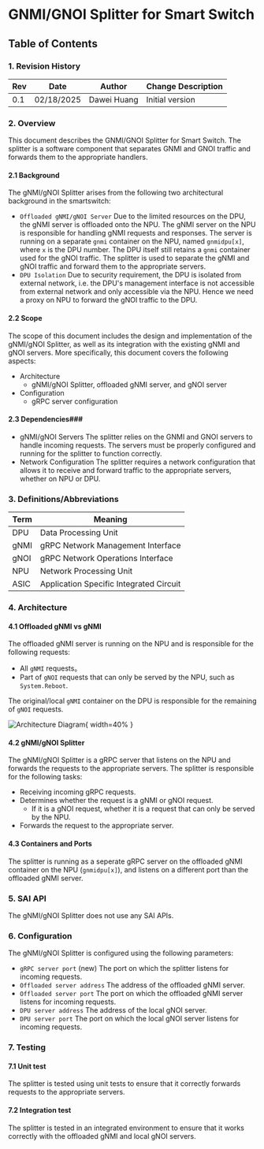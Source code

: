 # GNMI/GNOI Splitter for Smart Switch #

## Table of Contents

### 1. Revision History

| Rev | Date       | Author           | Change Description |
| --- | ---------- | ---------------- | ------------------ |
| 0.1 | 02/18/2025 | Dawei Huang | Initial version    |

### 2. Overview

This document describes the GNMI/GNOI Splitter for Smart Switch. The splitter is a software component that separates GNMI and GNOI traffic and forwards them to the appropriate handlers.

#### 2.1 Background

The gNMI/gNOI Splitter arises from the following two architectural background in the smartswitch:
- `Offloaded gNMI/gNOI Server`
  Due to the limited resources on the DPU, the gNMI server is offloaded onto the NPU. The gNMI server on the NPU is responsible for handling gNMI requests and responses.
  The server is running on a separate `gnmi` container on the NPU, named `gnmidpu[x]`, where `x` is the DPU number. The DPU itself still retains a `gnmi` container used for the gNOI traffic. The splitter is used to separate the gNMI and gNOI traffic and forward them to the appropriate servers.
- `DPU Isolation`
  Due to security requirement, the DPU is isolated from external network, i.e. the DPU's management interface is not accessible from external network and only accessible via the NPU. Hence we need a proxy on NPU to forward the gNOI traffic to the DPU.

#### 2.2 Scope
The scope of this document includes the design and implementation of the gNMI/gNOI Splitter, as well as its integration with the existing gNMI and gNOI servers. More specifically, this document covers the following aspects:

- Architecture
  - gNMI/gNOI Splitter, offloaded gNMI server, and gNOI server
- Configuration
  - gRPC server configuration

#### 2.3 Dependencies###
- gNMI/gNOI Servers
  The splitter relies on the GNMI and GNOI servers to handle incoming requests. The servers must be properly configured and running for the splitter to function correctly.
- Network Configuration
  The splitter requires a network configuration that allows it to receive and forward traffic to the appropriate servers, whether on NPU or DPU.

### 3. Definitions/Abbreviations

| Term  | Meaning                                   |
| ----- | ----------------------------------------- |
| DPU   | Data Processing Unit                      |
| gNMI  | gRPC Network Management Interface         |
| gNOI  | gRPC Network Operations Interface         |
| NPU   | Network Processing Unit                   |
| ASIC  | Application Specific Integrated Circuit   |

### 4. Architecture

#### 4.1 Offloaded gNMI vs gNMI

The offloaded gNMI server is running on the NPU and is responsible for the following requests:

- All `gNMI` requests。
- Part of `gNOI` requests that can only be served by the NPU, such as `System.Reboot`.

The original/local `gNMI` container on the DPU is responsible for the remaining of `gNOI` requests.

![Architecture Diagram](https://www.mermaidchart.com/raw/3e126a79-0049-4051-ba30-a18251829504?theme=light&version=v0.1&format=svg){ width=40% }

#### 4.2 gNMI/gNOI Splitter

The gNMI/gNOI Splitter is a gRPC server that listens on the NPU and forwards the requests to the appropriate servers. The splitter is responsible for the following tasks:
- Receiving incoming gRPC requests.
- Determines whether the request is a gNMI or gNOI request.
  - If it is a gNOI request, whether it is a request that can only be served by the NPU.
- Forwards the request to the appropriate server.

#### 4.3 Containers and Ports
The splitter is running as a seperate gRPC server on the offloaded gNMI container on the NPU (`gnmidpu[x]`), and listens on a different port than the offloaded gNMI server.

### 5. SAI API
The gNMI/gNOI Splitter does not use any SAI APIs.

### 6. Configuration
The gNMI/gNOI Splitter is configured using the following parameters:
- `gRPC server port` (new)
  The port on which the splitter listens for incoming requests.
- `Offloaded server address`
  The address of the offloaded gNMI server.
- `Offloaded server port`
  The port on which the offloaded gNMI server listens for incoming requests.
- `DPU server address`
  The address of the local gNOI server.
- `DPU server port`
  The port on which the local gNOI server listens for incoming requests.

### 7. Testing

#### 7.1 Unit test
The splitter is tested using unit tests to ensure that it correctly forwards requests to the appropriate servers.

#### 7.2 Integration test
The splitter is tested in an integrated environment to ensure that it works correctly with the offloaded gNMI and local gNOI servers.
